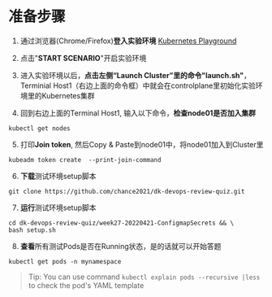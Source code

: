# 准备步骤
1. 通过浏览器(Chrome/Firefox)**登入实验环境** [Kubernetes Playground](https://www.katacoda.com/courses/kubernetes/playground)

2. 点击"**START SCENARIO**"开启实验环境

3. 进入实验环境以后，**点击左侧“Launch Cluster”里的命令"launch.sh"**，Terminial Host1（右边上面的命令框）中就会在controlplane里初始化实验环境里的Kubernetes集群

4. 回到右边上面的Terminal Host1, 输入以下命令，**检查node01是否加入集群**
```
kubectl get nodes
```

5. 打印**Join token**, 然后Copy & Paste到node01中，将node01加入到Cluster里
```
kubeadm token create  --print-join-command
```

6. **下载**测试环境setup脚本
```
git clone https://github.com/chance2021/dk-devops-review-quiz.git
```
7. **运行**测试环境setup脚本
```
cd dk-devops-review-quiz/week27-20220421-ConfigmapSecrets && \
bash setup.sh
```
8. **查看**所有测试Pods是否在Running状态，是的话就可以开始答题
```
kubectl get pods -n mynamespace
```
> Tip: You can use command `kubectl explain pods --recursive |less` to check the pod's YAML template
